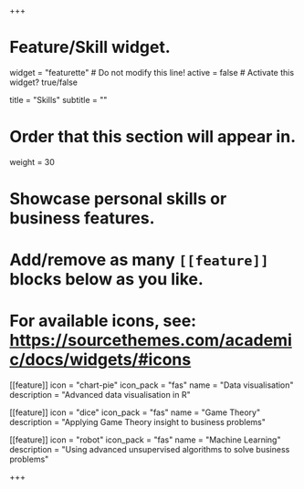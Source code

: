 +++
# Feature/Skill widget.
widget = "featurette"  # Do not modify this line!
active = false  # Activate this widget? true/false

title = "Skills"
subtitle = ""

# Order that this section will appear in.
weight = 30

# Showcase personal skills or business features.
#
# Add/remove as many `[[feature]]` blocks below as you like.
#
# For available icons, see: https://sourcethemes.com/academic/docs/widgets/#icons

[[feature]]
  icon = "chart-pie"
  icon_pack = "fas"
  name = "Data visualisation"
  description = "Advanced data visualisation in R"

[[feature]]
  icon = "dice"
  icon_pack = "fas"
  name = "Game Theory"
  description = "Applying Game Theory insight to business problems"  

[[feature]]
  icon = "robot"
  icon_pack = "fas"
  name = "Machine Learning"
  description = "Using advanced unsupervised algorithms to solve business problems"

+++
